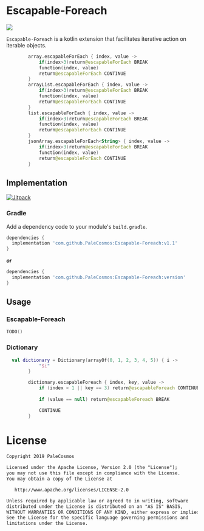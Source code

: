# Escapable-Foreach

<p>
<a herf="https://opensource.org/licenses/Apache-2.0"><img src="https://img.shields.io/badge/LICENSE-Apache%202.0-blue"/></a>
</p>


`Escapable-Foreach` is a kotlin extension that facilitates  iterative action on iterable objects.

```kotlin
        array.escapableForEach { index, value ->
            if(index>3)return@escapableForEach BREAK
            function(index, value)
            return@escapableForEach CONTINUE
        }
        arrayList.escapableForEach { index, value ->
            if(index>3)return@escapableForEach BREAK
            function(index, value)
            return@escapableForEach CONTINUE
        }
        list.escapableForEach { index, value ->
            if(index>3)return@escapableForEach BREAK
            function(index, value)
            return@escapableForEach CONTINUE
        }
        jsonArray.escapableForEach<String> { index, value ->
            if(index>3)return@escapableForEach BREAK
            function(index, value)
            return@escapableForEach CONTINUE
        }
```


## Implementation


[![Jitpack](https://jitpack.io/v/PaleCosmos/Escapable-Foreach.svg)](https://jitpack.io/#PaleCosmos/Escapable-Foreach)

### Gradle
Add a dependency code to your module's `build.gradle`.
```gradle
dependencies {
  implementation 'com.github.PaleCosmos:Escapable-Foreach:v1.1'
}
```
***or***
```gradle
dependencies {
  implementation 'com.github.PaleCosmos:Escapable-Foreach:version'
}
```

## Usage
### Escapable-Foreach
```kotlin
TODO()
```

### Dictionary
```kotlin
  val dictionary = Dictionary(arrayOf(0, 1, 2, 3, 4, 5)) { i ->
            "$i"
        }

        dictionary.escapableForeach { index, key, value ->
            if (index < 1 || key == 3) return@escapableForeach CONTINUE
            
            if (value == null) return@escapableForeach BREAK

            CONTINUE
        }
```

# License
```xml
Copyright 2019 PaleCosmos

Licensed under the Apache License, Version 2.0 (the "License");
you may not use this file except in compliance with the License.
You may obtain a copy of the License at

   http://www.apache.org/licenses/LICENSE-2.0

Unless required by applicable law or agreed to in writing, software
distributed under the License is distributed on an "AS IS" BASIS,
WITHOUT WARRANTIES OR CONDITIONS OF ANY KIND, either express or implied.
See the License for the specific language governing permissions and
limitations under the License.
```
